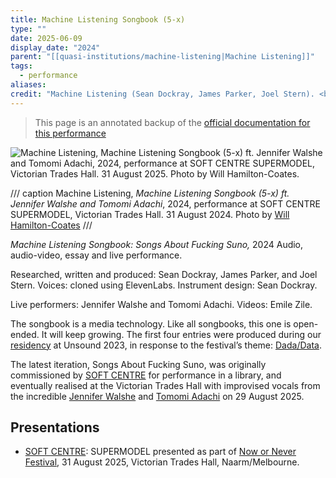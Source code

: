 ```yaml
---
title: Machine Listening Songbook (5-x)
type: ""
date: 2025-06-09
display_date: "2024"
parent: "[[quasi-institutions/machine-listening|Machine Listening]]"
tags:
  - performance
aliases: 
credit: "Machine Listening (Sean Dockray, James Parker, Joel Stern). <br/>Live performers: Jennifer Walshe and Tomomi Adachi."
---
```

> This page is an annotated backup of the [official documentation for this performance](https://machinelistening.exposed/site-map/works/machine-listening-songbook-songs-about-fucking-suno)

![Machine Listening, Machine Listening Songbook (5-x) ft. Jennifer Walshe and Tomomi Adachi, 2024, performance at SOFT CENTRE SUPERMODEL, Victorian Trades Hall. 31 August 2025. Photo by Will Hamilton-Coates.](https://images.spr.so/cdn-cgi/imagedelivery/j42No7y-dcokJuNgXeA0ig/e02a2c0f-0faf-4ea6-96c7-35aca72e71d0/SOFT_CENTRE_-_LATE_NIGHT_-_soft_centre_-_Josh_Pickup_-_pickupjosh-7/w=3840,quality=90,fit=scale-down)

/// caption
Machine Listening, _Machine Listening Songbook (5-x) ft. Jennifer Walshe and Tomomi Adachi_, 2024, performance at SOFT CENTRE SUPERMODEL, Victorian Trades Hall. 31 August 2024. Photo by [Will Hamilton-Coates](https://www.instagram.com/will.hamiltoncoates/)
///

_Machine Listening Songbook: Songs About Fucking Suno,_ 2024 Audio, audio-video, essay and live performance.

Researched, written and produced: Sean Dockray, James Parker, and Joel Stern. Voices: cloned using ElevenLabs. Instrument design: Sean Dockray.

Live performers: Jennifer Walshe and Tomomi Adachi. Videos: Emile Zile.

The songbook is a media technology. Like all songbooks, this one is open-ended. It will keep growing. The first four entries were produced during our [residency](https://www.unsound.pl/en/dada/machine-listening-residency) at Unsound 2023, in response to the festival’s theme: [Dada/Data](https://www.notion.so/Machine-Listening-Songbook-Dada-Data-96fdfc7c175a4df8944b9b82aaa0a99d?pvs=21).

The latest iteration, Songs About Fucking Suno, was originally commissioned by [SOFT CENTRE](https://www.softcentre.com.au) for performance in a library, and eventually realised at the Victorian Trades Hall with improvised vocals from the incredible [Jennifer Walshe](http://milker.org) and [Tomomi Adachi](https://www.adachitomomi.com) on 29 August 2025.


## Presentations

- [SOFT CENTRE](https://www.softcentre.com.au): SUPERMODEL presented as part of [Now or Never Festival](https://nowornever.melbourne.vic.gov.au), 31 August 2025, Victorian Trades Hall, Naarm/Melbourne.